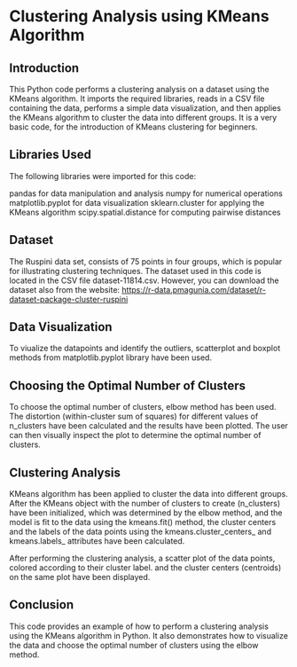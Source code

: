# Clustering Analysis using KMeans Algorithm
## Introduction
This Python code performs a clustering analysis on a dataset using the KMeans algorithm. It imports the required libraries, reads in a CSV file containing the data, performs a simple data visualization, and then applies the KMeans algorithm to cluster the data into different groups. It is a very basic code, for the introduction of KMeans clustering for beginners.

## Libraries Used
The following libraries were imported for this code:

pandas for data manipulation and analysis
numpy for numerical operations
matplotlib.pyplot for data visualization
sklearn.cluster for applying the KMeans algorithm
scipy.spatial.distance for computing pairwise distances

## Dataset
The Ruspini data set, consists of 75 points in four groups, which is popular for illustrating clustering techniques. The dataset used in this code is located in the CSV file dataset-11814.csv. However, you can download the dataset also from the website:
https://r-data.pmagunia.com/dataset/r-dataset-package-cluster-ruspini

## Data Visualization
To viualize the datapoints and identify the outliers, scatterplot and boxplot methods from matplotlib.pyplot library have been used.

## Choosing the Optimal Number of Clusters
To choose the optimal number of clusters, elbow method has been used. The distortion (within-cluster sum of squares) for different values of n_clusters have been calculated and the results have been plotted. The user can then visually inspect the plot to determine the optimal number of clusters.

## Clustering Analysis
KMeans algorithm has been applied to cluster the data into different groups. After the KMeans object with the number of clusters to create (n_clusters) have been initialized, which was determined by the elbow method, and the model is fit to the data using the kmeans.fit() method, the cluster centers and the labels of the data points using the kmeans.cluster_centers_ and kmeans.labels_ attributes have been calculated.

After performing the clustering analysis, a scatter plot of the data points, colored according to their cluster label. and the cluster centers (centroids) on the same plot have been displayed.

## Conclusion
This code provides an example of how to perform a clustering analysis using the KMeans algorithm in Python. It also demonstrates how to visualize the data and choose the optimal number of clusters using the elbow method.
